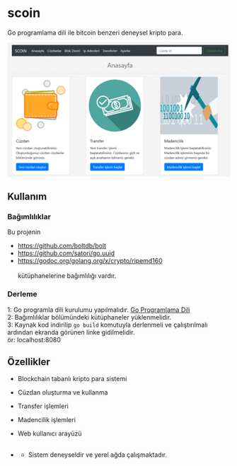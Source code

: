 # scoin
Go programlama dili ile bitcoin benzeri deneysel kripto para.

![pic](https://github.com/mehmetkesik/scoin/blob/master/html/foto/pic.png)

## Kullanım

### Bağımlılıklar
Bu projenin <br/>
- https://github.com/boltdb/bolt <br/>
- https://github.com/satori/go.uuid <br/>
- https://godoc.org/golang.org/x/crypto/ripemd160 <br/><br/>
kütüphanelerine bağımlılığı vardır.

### Derleme
1: Go programla dili kurulumu yapılmalıdır. [Go Programlama Dili](https://golang.org/dl/) <br/>
2: Bağımlılıklar bölümündeki kütüphaneler yüklenmelidir. <br/>
3: Kaynak kod indirilip `go build` komutuyla derlenmeli ve çalıştırılmalı ardından ekranda görünen linke gidilmelidir. <br/>
ör: localhost:8080

## Özellikler
- Blockchain tabanlı kripto para sistemi <br/>
- Cüzdan oluşturma ve kullanma <br/>
- Transfer işlemleri <br/>
- Madencilik işlemleri <br/>
- Web kullanıcı arayüzü <br/><br/>

- - Sistem deneyseldir ve yerel ağda çalışmaktadır.
